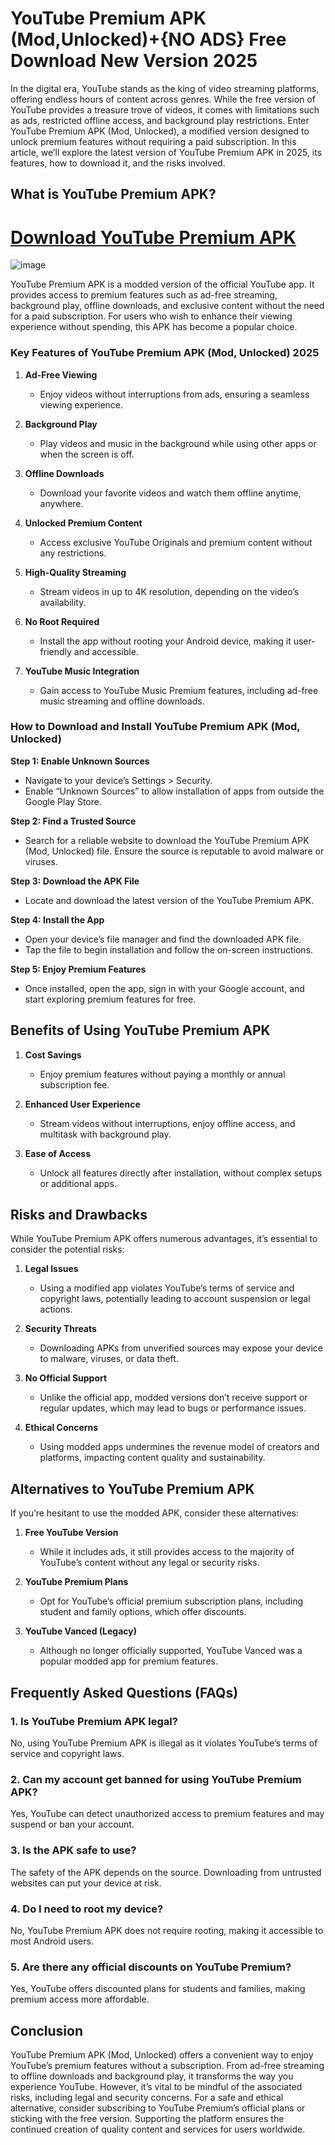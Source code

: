 # YouTube Premium APK (Mod,Unlocked)+{NO ADS} Free Download New Version 2025

In the digital era, YouTube stands as the king of video streaming platforms, offering endless hours of content across genres. While the free version of YouTube provides a treasure trove of videos, it comes with limitations such as ads, restricted offline access, and background play restrictions. Enter YouTube Premium APK (Mod, Unlocked), a modified version designed to unlock premium features without requiring a paid subscription. In this article, we’ll explore the latest version of YouTube Premium APK in 2025, its features, how to download it, and the risks involved.

## **What is YouTube Premium APK?**
# [Download YouTube Premium APK](https://modcombo.com/youtube-premium.html)
![image](https://github.com/user-attachments/assets/ba905f1e-ccd0-4903-b1ca-0894f3719e61)

YouTube Premium APK is a modded version of the official YouTube app. It provides access to premium features such as ad-free streaming, background play, offline downloads, and exclusive content without the need for a paid subscription. For users who wish to enhance their viewing experience without spending, this APK has become a popular choice.

### **Key Features of YouTube Premium APK (Mod, Unlocked) 2025**

1. **Ad-Free Viewing**
   - Enjoy videos without interruptions from ads, ensuring a seamless viewing experience.

2. **Background Play**
   - Play videos and music in the background while using other apps or when the screen is off.

3. **Offline Downloads**
   - Download your favorite videos and watch them offline anytime, anywhere.

4. **Unlocked Premium Content**
   - Access exclusive YouTube Originals and premium content without any restrictions.

5. **High-Quality Streaming**
   - Stream videos in up to 4K resolution, depending on the video’s availability.

6. **No Root Required**
   - Install the app without rooting your Android device, making it user-friendly and accessible.

7. **YouTube Music Integration**
   - Gain access to YouTube Music Premium features, including ad-free music streaming and offline downloads.

### **How to Download and Install YouTube Premium APK (Mod, Unlocked)**

**Step 1: Enable Unknown Sources**
   - Navigate to your device’s Settings > Security.
   - Enable “Unknown Sources” to allow installation of apps from outside the Google Play Store.

**Step 2: Find a Trusted Source**
   - Search for a reliable website to download the YouTube Premium APK (Mod, Unlocked) file. Ensure the source is reputable to avoid malware or viruses.

**Step 3: Download the APK File**
   - Locate and download the latest version of the YouTube Premium APK.

**Step 4: Install the App**
   - Open your device’s file manager and find the downloaded APK file.
   - Tap the file to begin installation and follow the on-screen instructions.

**Step 5: Enjoy Premium Features**
   - Once installed, open the app, sign in with your Google account, and start exploring premium features for free.

## **Benefits of Using YouTube Premium APK**

1. **Cost Savings**
   - Enjoy premium features without paying a monthly or annual subscription fee.

2. **Enhanced User Experience**
   - Stream videos without interruptions, enjoy offline access, and multitask with background play.

3. **Ease of Access**
   - Unlock all features directly after installation, without complex setups or additional apps.

## **Risks and Drawbacks**

While YouTube Premium APK offers numerous advantages, it’s essential to consider the potential risks:

1. **Legal Issues**
   - Using a modified app violates YouTube’s terms of service and copyright laws, potentially leading to account suspension or legal actions.

2. **Security Threats**
   - Downloading APKs from unverified sources may expose your device to malware, viruses, or data theft.

3. **No Official Support**
   - Unlike the official app, modded versions don’t receive support or regular updates, which may lead to bugs or performance issues.

4. **Ethical Concerns**
   - Using modded apps undermines the revenue model of creators and platforms, impacting content quality and sustainability.

## **Alternatives to YouTube Premium APK**

If you’re hesitant to use the modded APK, consider these alternatives:

1. **Free YouTube Version**
   - While it includes ads, it still provides access to the majority of YouTube’s content without any legal or security risks.

2. **YouTube Premium Plans**
   - Opt for YouTube’s official premium subscription plans, including student and family options, which offer discounts.

3. **YouTube Vanced (Legacy)**
   - Although no longer officially supported, YouTube Vanced was a popular modded app for premium features.

## **Frequently Asked Questions (FAQs)**

### **1. Is YouTube Premium APK legal?**
   No, using YouTube Premium APK is illegal as it violates YouTube’s terms of service and copyright laws.

### **2. Can my account get banned for using YouTube Premium APK?**
   Yes, YouTube can detect unauthorized access to premium features and may suspend or ban your account.

### **3. Is the APK safe to use?**
   The safety of the APK depends on the source. Downloading from untrusted websites can put your device at risk.

### **4. Do I need to root my device?**
   No, YouTube Premium APK does not require rooting, making it accessible to most Android users.

### **5. Are there any official discounts on YouTube Premium?**
   Yes, YouTube offers discounted plans for students and families, making premium access more affordable.

## **Conclusion**

YouTube Premium APK (Mod, Unlocked) offers a convenient way to enjoy YouTube’s premium features without a subscription. From ad-free streaming to offline downloads and background play, it transforms the way you experience YouTube. However, it’s vital to be mindful of the associated risks, including legal and security concerns. For a safe and ethical alternative, consider subscribing to YouTube Premium’s official plans or sticking with the free version. Supporting the platform ensures the continued creation of quality content and services for users worldwide.
